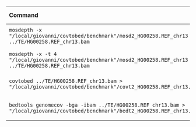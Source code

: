 | Command | Mean [s] | Min [s] | Max [s] | Relative |
|:---|---:|---:|---:|---:|
| `mosdepth -x "/local/giovanni/covtobed/benchmark"/mosd2_HG00258.REF_chr13 ../TE/HG00258.REF_chr13.bam` | 13.006 ± 0.390 | 12.620 | 13.740 | 1.28 ± 0.05 |
| `mosdepth -x -t 4 "/local/giovanni/covtobed/benchmark"/mosd2_HG00258.REF_chr13 ../TE/HG00258.REF_chr13.bam` | 10.171 ± 0.238 | 9.852 | 10.421 | 1.00 |
| `covtobed ../TE/HG00258.REF_chr13.bam > "/local/giovanni/covtobed/benchmark"/covt2_HG00258.REF_chr13.bed` | 40.300 ± 1.262 | 39.388 | 42.717 | 3.96 ± 0.15 |
| `bedtools genomecov -bga -ibam ../TE/HG00258.REF_chr13.bam > "/local/giovanni/covtobed/benchmark"/bedt2_HG00258.REF_chr13.bed` | 94.534 ± 0.800 | 93.509 | 95.422 | 9.29 ± 0.23 |
